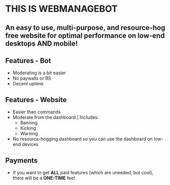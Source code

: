 # THIS IS WEBMANAGEBOT

## An easy to use, multi-purpose, and resource-hog free website for optimal performance on low-end desktops AND mobile!

## **Features - Bot**

* Moderating is a bit easier
* No paywalls or BS
* Decent uptime

## **Features - Website**

* Easier than commands
* Moderate from the dashboard | Includes:
    - Banning
    - Kicking
    - Warning
* No resource-hogging dashboard so you can use the dashboard on low-end devices

## **Payments**

* If you want to get **ALL** paid features (which are uneeded, but cool), there will be a **ONE-TIME** fee!